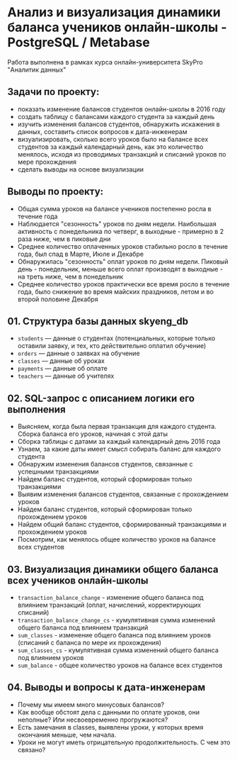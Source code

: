# Анализ и визуализация динамики баланса учеников онлайн-школы - PostgreSQL / Metabase
Работа выполнена в рамках курса онлайн-университета SkyPro "Аналитик данных"
## 

## Задачи по проекту:
- показать изменение балансов студентов онлайн-школы в 2016 году
- создать таблицу с балансами каждого студента за каждый день
- изучить изменения балансов студентов, обнаружить искажения в данных, составить список вопросов к дата-инженерам 
- визуализировать, сколько всего уроков было на балансе всех студентов за каждый календарный день, как это количество менялось, исходя из проводимых транзакций и списаний уроков по мере прохождения
- сделать выводы на основе визуализации

## Выводы по проекту:
- Общая сумма уроков на балансе учеников постепенно росла в течение года
- Наблюдается "сезонность" уроков по дням недели. Наибольшая активность с понедельника по четверг, в выходные - примерно в 2 раза ниже, чем в пиковые дни
- Среднее количество оплаченных уроков стабильно росло в течение года, был спад в Марте, Июле и Декабре
- Обнаружилась "сезонность" оплат уроков по дням недели. Пиковый день - понедельник, меньше всего оплат производят в выходные - на треть ниже, чем в понедельник
- Среднее количество уроков практически все время росло в течение года, было снижение во время майских праздников, летом и во второй половине Декабря
##

## 01. Структура базы данных skyeng_db
- ``students``  — данные о студентах (потенциальных, которые только оставили заявку, и тех, кто действительно оплатил обучение)
- ``orders``  — данные о заявках на обучение
- ``classes``  — данные об уроках
- ``payments``  — данные об оплате
- ``teachers``  — данные об учителях
##

## 02. SQL-запрос с описанием логики его выполнения
- Выясняем, когда была первая транзакция для каждого студента. Сборка баланса его уроков, начиная с этой даты
- Сборка таблицы с датами за каждый календарный день 2016 года
- Узнаем, за какие даты имеет смысл собирать баланс для каждого студента
- Обнаружим изменения балансов студентов, связанные с успешными транзакциями
- Найдем баланс студентов, который сформирован только транзакциями
- Выявим изменения балансов студентов, связанные с прохождением уроков
- Найдем баланс студентов, который сформирован только прохождением уроков
- Найдем общий баланс студентов, сформированный транзакциями и прохождением уроков
- Посмотрим, как менялось общее количество уроков на балансе всех студентов

## 03. Визуализация динамики общего баланса всех учеников онлайн-школы
- ``transaction_balance_change``  - изменение общего баланса под влиянием транзакций (оплат, начислений, корректирующих списаний)
- ``transaction_balance_change_cs``  - кумулятивная сумма изменений общего баланса под влиянием транзакций
- ``sum_classes``  - изменение общего баланса под влиянием уроков (списаний с баланса по мере их прохождения)
- ``sum_classes_cs``  - кумулятивная сумма изменений общего баланса под влиянием уроков
- ``sum_balance``  - общее количество уроков на балансе всех студентов

## 04. Выводы и вопросы к дата-инженерам
- Почему мы имеем много минусовых балансов?
- Как вообще обстоят дела с данными по оплате уроков, они неполные? Или несвоевременно прогружаются? 
- Есть замечания в classes, выявлены уроки, у которых время окончания меньше, чем начала.
- Уроки не могут иметь отрицательную продолжительность. С чем это связано?
